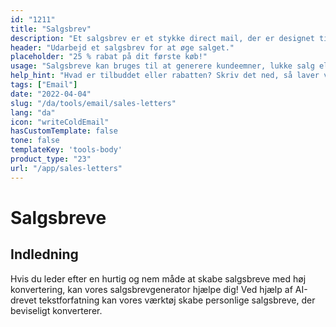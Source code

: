```yaml
---
id: "1211"
title: "Salgsbrev"
description: "Et salgsbrev er et stykke direct mail, der er designet til at generere salg. Det er et brev, der sendes til potentielle kunder eller klienter, og det indeholder normalt et særligt tilbud eller en rabat. Salgsbreve kan bruges til at generere leads, lukke salg eller skabe kendskab til et brand."
header: "Udarbejd et salgsbrev for at øge salget."
placeholder: "25 % rabat på dit første køb!"
usage: "Salgsbreve kan bruges til at generere kundeemner, lukke salg eller skabe kendskab til et brand."
help_hint: "Hvad er tilbuddet eller rabatten? Skriv det ned, så laver vi det om til et salgsbrev."
tags: ["Email"]
date: "2022-04-04"
slug: "/da/tools/email/sales-letters"
lang: "da"
icon: "writeColdEmail"
hasCustomTemplate: false
tone: false
templateKey: 'tools-body'
product_type: "23"
url: "/app/sales-letters"
---
```


# Salgsbreve

## Indledning

Hvis du leder efter en hurtig og nem måde at skabe salgsbreve med høj konvertering, kan vores salgsbrevgenerator hjælpe dig! Ved hjælp af AI-drevet tekstforfatning kan vores værktøj skabe personlige salgsbreve, der beviseligt konverterer.
